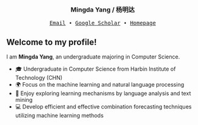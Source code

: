<h3 align="center"> Mingda Yang / 杨明达</h3>

<p align="center">
  <samp>
    <a href="mailto:2022110829@stu.hit.edu.cn">Email</a> ∙
    <a href="https://scholar.google.com.hk/citations?user=cRLTfEgAAAAJ&hl=zh-CN">Google Scholar</a> ∙
    <!--<a href="https://npu-home.github.io/home/">NPU-Home</a>-->
    <a href="https://jeronimoyang.github.io/">Homepage</a>
  </samp>
</p>


## Welcome to my profile!

I am **Mingda Yang**, an undergraduate majoring in Computer Science.

- 🎓 Undergraduate in Computer Science from Harbin Institute of Technology (CHN)
- 🌍 Focus on the machine learning and natural language processing
- 📘 Enjoy exploring learning mechanisms by language analysis and text mining
- 💻 Develop efficient and effective combination forecasting techniques utilizing machine learning methods  
<!-- 📊 Skilled in probabilistic modeling for large-scale sequential data, balancing computational efficiency with statistical robustness  -->

<!--
![暗色](https://raw.githubusercontent.com/zhoufanglu/githubSNK/df18a4a2fb544d5fc0e692f98c3436e9dccaa547/github-contribution-grid-snake.svg#gh-dark-mode-only)
-->


<!-- 
My Projects:

- documentation for [manim](https://github.com/3b1b/manim)
- [manim_projects](https://github.com/TonyCrane/manim_projects): my videos made by manim
- [OI](https://github.com/TonyCrane/OI): my codes of studying Olympiad in Informatics
- [manim_sandbox](https://github.com/manim-kindergarten/manim_sandbox): some utils of manim
- [manim_document_zh](https://github.com/manim-kindergarten/manim_document_zh): a chinese document of manim
- [manim_action_renderer](https://github.com/manim-kindergarten/manim_action_renderer): a GitHub action to render manim videos -->

<!--
**PeterJeremiah/PeterJeremiah** is a ✨ _special_ ✨ repository because its `README.md` (this file) appears on your GitHub profile.

Here are some ideas to get you started:

- 🔭 I’m currently working on ...
- 🌱 I’m currently learning ...
- 👯 I’m looking to collaborate on ...
- 🤔 I’m looking for help with ...
- 💬 Ask me about ...
- 📫 How to reach me: ...
- 😄 Pronouns: ...
- ⚡ Fun fact: ...
-->

<!--
### Languages and Tools

[![python][python-img]][python-url]
[![matlab][matlab-img]][matlab-url]
[![verilog][verilog-img]][verilog-url]
[![latex][latex-img]][latex-url]
[![bash][bash-img]][bash-url]
[![git][git-img]][git-url]
[![github][github-img]][github-url]
[![vscode][vscode-img]][vscode-url]

[python-img]: https://img.shields.io/badge/-Python-3776AB?style=for-the-badge&logo=Python&logoColor=white
[python-url]: https://www.python.org

[matlab-img]: https://img.shields.io/badge/-Matlab-orange?style=for-the-badge
[matlab-url]: https://www.mathworks.com/products/matlab.html

[verilog-img]: https://img.shields.io/badge/-Verilog-9E0F61?style=for-the-badge&logo=data:image/png;base64,<BASE64_LOGO>&logoColor=white
[verilog-url]: https://verilog.com

[latex-img]: https://img.shields.io/badge/-LaTeX-008080?style=for-the-badge&logo=LaTeX&logoColor=white
[latex-url]: https://tug.org

[bash-img]: https://img.shields.io/badge/-Bash-4EAA25?style=for-the-badge&logo=GNU-Bash&logoColor=white
[bash-url]: https://www.gnu.org/software/bash

[git-img]: https://img.shields.io/badge/-Git-F05032?style=for-the-badge&logo=Git&logoColor=white
[git-url]: https://git-scm.com

[github-img]: https://img.shields.io/badge/-Github-181717?style=for-the-badge&logo=GitHub&logoColor=white
[github-url]: https://github.com

[vscode-img]: https://img.shields.io/badge/-VS%20Code-007ACC?style=for-the-badge&logo=VisualStudioCode&logoColor=white
[vscode-url]: https://code.visualstudio.com
-->
